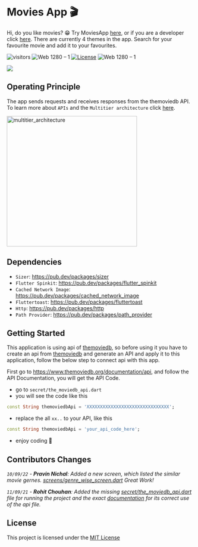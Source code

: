 # Movies App 🎬

Hi, do you like movies? 😁 Try MoviesApp <a href="https://github.com/vellt/Movies-App/releases/tag/v0.0.1">here</a>, or if you are a developer click <a href="https://github.com/vellt/Movies-App-Flutter#getting-started">here</a>.  There are currently 4 themes in the app. Search for your favourite movie and add it to your favourites.

![visitors](https://visitor-badge.glitch.me/badge?right_color=teal&page_id=vellt/Movies-App) 
![Web 1280 – 1]( https://img.shields.io/badge/made%20with-flutter-blue?style=flat)
[![License](https://img.shields.io/badge/license-MIT-orange)](./LICENSE)
![Web 1280 – 1]( https://img.shields.io/badge/-open%20source-wheat)

<img src="https://user-images.githubusercontent.com/61885011/132903284-a8e9f688-39ad-487c-9bc4-6f1404c469bc.png">

## Operating Principle

 The app sends requests and receives responses from the themoviedb API. <br> To learn more about `APIs` and the `Multitier architecture` click <a target="_blank" href="https://en.wikipedia.org/wiki/Multitier_architecture#Web_development_usage">here</a>.
 
<a target="_blank" href="https://volansys.com/wp-content/uploads/2019/07/VOLANSYS_Tiers-of-Architecture-new.jpg"> <img width="350" alt="multitier_architecture" src="https://user-images.githubusercontent.com/61885011/132905821-d68d4792-3f8f-4660-a648-968f353dcb1c.jpg"> </a>


## Dependencies
- `Sizer`: <a target="_blank" href="https://pub.dev/packages/sizer">https://pub.dev/packages/sizer</a>
- `Flutter Spinkit`: <a target="_blank" href="https://pub.dev/packages/flutter_spinkit">https://pub.dev/packages/flutter_spinkit</a>
- `Cached Network Image`: <a target="_blank" href="https://pub.dev/packages/cached_network_image">https://pub.dev/packages/cached_network_image</a>
- `Fluttertoast`: <a target="_blank" href="https://pub.dev/packages/fluttertoast">https://pub.dev/packages/fluttertoast</a>
- `Http`: <a target="_blank" href="https://pub.dev/packages/http">https://pub.dev/packages/http</a>
- `Path Provider`: <a target="_blank" href="https://pub.dev/packages/path_provider">https://pub.dev/packages/path_provider</a>
 
## Getting Started
This application is using api of <a target="_blank" href="https://www.themoviedb.org/">themoviedb</a>, so before using it you have to create an api from <a  target="_blank" href="https://www.themoviedb.org/">themoviedb</a> and generate an API and apply it to this application, follow the below step to connect api with this app.

First go to <a target="_blank" href="https://www.themoviedb.org/documentation/api">https://www.themoviedb.org/documentation/api</a>, and follow the API Documentation, you will get the API Code.

- go to `secret/the_moviedb_api.dart`
- you will see the code like this

```dart
const String themoviedbApi = 'XXXXXXXXXXXXXXXXXXXXXXXXXXXXXXX';
```
- replace the all `xx..` to your API, like this

```dart
const String themoviedbApi = 'your_api_code_here';
```
- enjoy coding 💙

## Contributors Changes
*`10/09/22` -  **Pravin Nichal**: Added a new screen, which listed the similar movie gernes. <a href="https://github.com/vellt/Movies-App-Flutter/blob/main/lib/screens/genre_wise_screen.dart">screens/genre_wise_screen.dart</a> Great Work!*

*`11/09/21` -  **Rohit Chouhan**: Added the missing <a href="https://github.com/vellt/Movies-App-Flutter/blob/main/lib/secret/the_moviedb_api.dart">secret/the_moviedb_api.dart</a> file for running the project and the exact <a href="https://github.com/vellt/Movies-App-Flutter#getting-started">documentation</a> for its correct use of the api file.*

## License
This project is licensed under the <a href="https://github.com/vellt/Movies-App-Flutter/blob/main/LICENSE">MIT License</a>
